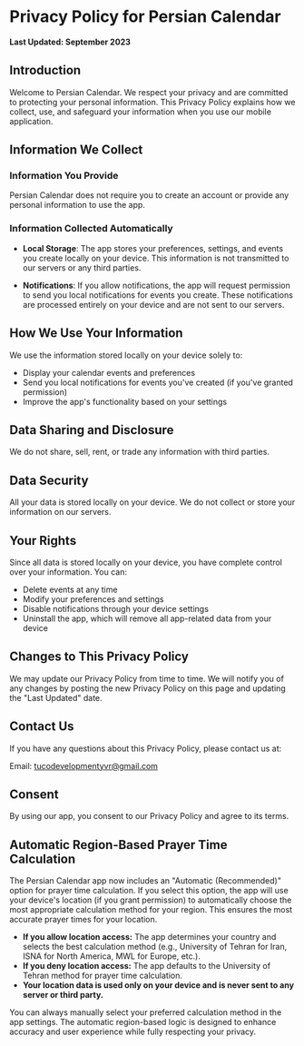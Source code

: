 # Privacy Policy for Persian Calendar

**Last Updated: September 2023**

## Introduction

Welcome to Persian Calendar. We respect your privacy and are committed to protecting your personal information. This Privacy Policy explains how we collect, use, and safeguard your information when you use our mobile application.

## Information We Collect

### Information You Provide

Persian Calendar does not require you to create an account or provide any personal information to use the app.

### Information Collected Automatically

- **Local Storage**: The app stores your preferences, settings, and events you create locally on your device. This information is not transmitted to our servers or any third parties.

- **Notifications**: If you allow notifications, the app will request permission to send you local notifications for events you create. These notifications are processed entirely on your device and are not sent to our servers.

## How We Use Your Information

We use the information stored locally on your device solely to:

- Display your calendar events and preferences
- Send you local notifications for events you've created (if you've granted permission)
- Improve the app's functionality based on your settings

## Data Sharing and Disclosure

We do not share, sell, rent, or trade any information with third parties.

## Data Security

All your data is stored locally on your device. We do not collect or store your information on our servers.

## Your Rights

Since all data is stored locally on your device, you have complete control over your information. You can:

- Delete events at any time
- Modify your preferences and settings
- Disable notifications through your device settings
- Uninstall the app, which will remove all app-related data from your device

## Changes to This Privacy Policy

We may update our Privacy Policy from time to time. We will notify you of any changes by posting the new Privacy Policy on this page and updating the "Last Updated" date.

## Contact Us

If you have any questions about this Privacy Policy, please contact us at:

Email: tucodevelopmentyvr@gmail.com

## Consent

By using our app, you consent to our Privacy Policy and agree to its terms.

## Automatic Region-Based Prayer Time Calculation

The Persian Calendar app now includes an "Automatic (Recommended)" option for prayer time calculation. If you select this option, the app will use your device's location (if you grant permission) to automatically choose the most appropriate calculation method for your region. This ensures the most accurate prayer times for your location.

- **If you allow location access:** The app determines your country and selects the best calculation method (e.g., University of Tehran for Iran, ISNA for North America, MWL for Europe, etc.).
- **If you deny location access:** The app defaults to the University of Tehran method for prayer time calculation.
- **Your location data is used only on your device and is never sent to any server or third party.**

You can always manually select your preferred calculation method in the app settings. The automatic region-based logic is designed to enhance accuracy and user experience while fully respecting your privacy.
